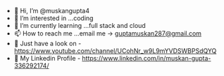 - 👋 Hi, I’m @muskangupta4
- 👀 I’m interested in ...coding
- 🌱 I’m currently learning ...full stack and cloud
- 📫 How to reach me ...email me -> guptamuskan287@gmail.com
- 👀 Just have a look on - https://www.youtube.com/channel/UCohNr_w9L9mYVDSWBPSdQYQ
- 👋 My Linkedin Profile - https://www.linkedin.com/in/muskan-gupta-336292174/


<!---
muskangupta4/muskangupta4 is a ✨ special ✨ repository because its `README.md` (this file) appears on your GitHub profile.
You can click the Preview link to take a look at your changes.
--->

